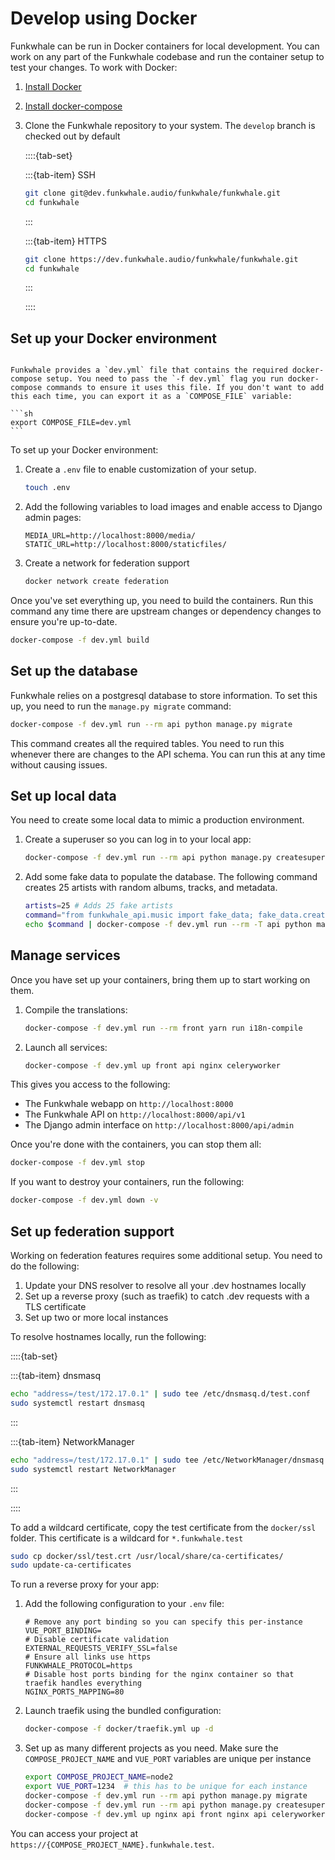 # Develop using Docker

Funkwhale can be run in Docker containers for local development. You can work on any part of the Funkwhale codebase and run the container setup to test your changes. To work with Docker:

1. [Install Docker](https://docs.docker.com/install)
2. [Install docker-compose](https://docs.docker.com/compose/install)
3. Clone the Funkwhale repository to your system. The `develop` branch is checked out by default

   ::::{tab-set}

   :::{tab-item} SSH

   ```sh
   git clone git@dev.funkwhale.audio/funkwhale/funkwhale.git
   cd funkwhale
   ```

   :::

   :::{tab-item} HTTPS

   ```sh
   git clone https://dev.funkwhale.audio/funkwhale/funkwhale.git
   cd funkwhale
   ```

   :::

   ::::

## Set up your Docker environment

````{note}

Funkwhale provides a `dev.yml` file that contains the required docker-compose setup. You need to pass the `-f dev.yml` flag you run docker-compose commands to ensure it uses this file. If you don't want to add this each time, you can export it as a `COMPOSE_FILE` variable:

```sh
export COMPOSE_FILE=dev.yml
```

````

To set up your Docker environment:

1. Create a `.env` file to enable customization of your setup.

   ```sh
   touch .env
   ```

2. Add the following variables to load images and enable access to Django admin pages:

   ```text
   MEDIA_URL=http://localhost:8000/media/
   STATIC_URL=http://localhost:8000/staticfiles/
   ```

3. Create a network for federation support

   ```sh
   docker network create federation
   ```

Once you've set everything up, you need to build the containers. Run this command any time there are upstream changes or dependency changes to ensure you're up-to-date.

```sh
docker-compose -f dev.yml build
```

## Set up the database

Funkwhale relies on a postgresql database to store information. To set this up, you need to run the `manage.py migrate` command:

```sh
docker-compose -f dev.yml run --rm api python manage.py migrate
```

This command creates all the required tables. You need to run this whenever there are changes to the API schema. You can run this at any time without causing issues.

## Set up local data

You need to create some local data to mimic a production environment.

1. Create a superuser so you can log in to your local app:

   ```sh
   docker-compose -f dev.yml run --rm api python manage.py createsuperuser
   ```

2. Add some fake data to populate the database. The following command creates 25 artists with random albums, tracks, and metadata.

   ```sh
   artists=25 # Adds 25 fake artists
   command="from funkwhale_api.music import fake_data; fake_data.create_data($artists)"
   echo $command | docker-compose -f dev.yml run --rm -T api python manage.py shell -i python
   ```

## Manage services

Once you have set up your containers, bring them up to start working on them.

1. Compile the translations:

   ```sh
   docker-compose -f dev.yml run --rm front yarn run i18n-compile
   ```

2. Launch all services:

   ```sh
   docker-compose -f dev.yml up front api nginx celeryworker
   ```

This gives you access to the following:

- The Funkwhale webapp on `http://localhost:8000`
- The Funkwhale API on `http://localhost:8000/api/v1`
- The Django admin interface on `http://localhost:8000/api/admin`

Once you're done with the containers, you can stop them all:

```sh
docker-compose -f dev.yml stop
```

If you want to destroy your containers, run the following:

```sh
docker-compose -f dev.yml down -v
```

## Set up federation support

Working on federation features requires some additional setup. You need to do the following:

1. Update your DNS resolver to resolve all your .dev hostnames locally
2. Set up a reverse proxy (such as traefik) to catch .dev requests with a TLS certificate
3. Set up two or more local instances

To resolve hostnames locally, run the following:

::::{tab-set}

:::{tab-item} dnsmasq

```sh
echo "address=/test/172.17.0.1" | sudo tee /etc/dnsmasq.d/test.conf
sudo systemctl restart dnsmasq
```

:::

:::{tab-item} NetworkManager

```sh
echo "address=/test/172.17.0.1" | sudo tee /etc/NetworkManager/dnsmasq.d/test.conf
sudo systemctl restart NetworkManager
```

:::

::::

To add a wildcard certificate, copy the test certificate from the `docker/ssl` folder. This certificate is a wildcard for `*.funkwhale.test`

```sh
sudo cp docker/ssl/test.crt /usr/local/share/ca-certificates/
sudo update-ca-certificates
```

To run a reverse proxy for your app:

1. Add the following configuration to your `.env` file:

   ```text
   # Remove any port binding so you can specify this per-instance
   VUE_PORT_BINDING=
   # Disable certificate validation
   EXTERNAL_REQUESTS_VERIFY_SSL=false
   # Ensure all links use https
   FUNKWHALE_PROTOCOL=https
   # Disable host ports binding for the nginx container so that traefik handles everything
   NGINX_PORTS_MAPPING=80
   ```

2. Launch traefik using the bundled configuration:

   ```sh
   docker-compose -f docker/traefik.yml up -d
   ```

3. Set up as many different projects as you need. Make sure the `COMPOSE_PROJECT_NAME` and `VUE_PORT` variables are unique per instance

   ```sh
   export COMPOSE_PROJECT_NAME=node2
   export VUE_PORT=1234  # this has to be unique for each instance
   docker-compose -f dev.yml run --rm api python manage.py migrate
   docker-compose -f dev.yml run --rm api python manage.py createsuperuser
   docker-compose -f dev.yml up nginx api front nginx api celeryworker
   ```

You can access your project at `https://{COMPOSE_PROJECT_NAME}.funkwhale.test`.
